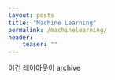 ```yaml
---
layout: posts
title: "Machine Learning"
permalink: /machinelearning/
header:
    teaser: ""
---
```


이건 레이아웃이 archive
